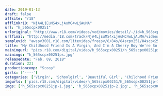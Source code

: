```yaml
---
date: 2019-01-13
draft: false
affsite: "r18"
afflinkr18: "NjA4LjEuMS4xLjAuMC4wLjAuMA"
url: "h_565scpx00251"
urloriginal: "http://www.r18.com/videos/vod/movies/detail/-/id=h_565scpx00251"
urlfinal: "http://media.r18.com/track/NjA4LjEuMS4xLjAuMC4wLjAuMA/videos/vod/movies/detail/-/id=h_565scpx00251"
samplevid: "awspv3001.r18.com/litevideo/freepv/8/84s/84scpx251/84scpx251_dmb_w.mp4"
title: "My Childhood Friend Is A Virgin, And I'm A Cherry Boy We're So Sweet And Innocent, But Now We're Bashfully Practicing To Have Sex! I Was Grinding My Cock Against Her Pussy, But It Was So Wet And Dripping That It Just Slipped Right In! And Suddenly She Got Really Red In The Face And Started Trembling And Spasming! She Was Actually An Ultra Sensual Slut! I Came Inside Her And She Was About To Pass Out, But Then I Stuck My Dick Into Her Pussy Again! And Then We Had Another Round Of Creampie Raw Footage Sex!"
mainimgurl: "pics.r18.com/digital/video/h_565scpx00251/h_565scpx00251ps.jpg"
mainimgs: "h_565scpx00251ps.jpg"
releasedate: "Feb. 09, 2018"
duration: 221
productioncomp: "Scoop"
girls: ['----']
categories: ['Virgin', 'Schoolgirl', 'Beautiful Girl', 'Childhood Friend', 'School Uniform', 'Cherry Boy', 'Creampie', 'Hi-Def']
imgurls: ['pics.r18.com/digital/video/h_565scpx00251/h_565scpx00251jp-1.jpg', 'pics.r18.com/digital/video/h_565scpx00251/h_565scpx00251jp-2.jpg', 'pics.r18.com/digital/video/h_565scpx00251/h_565scpx00251jp-3.jpg', 'pics.r18.com/digital/video/h_565scpx00251/h_565scpx00251jp-4.jpg', 'pics.r18.com/digital/video/h_565scpx00251/h_565scpx00251jp-5.jpg', 'pics.r18.com/digital/video/h_565scpx00251/h_565scpx00251jp-6.jpg', 'pics.r18.com/digital/video/h_565scpx00251/h_565scpx00251jp-7.jpg', 'pics.r18.com/digital/video/h_565scpx00251/h_565scpx00251jp-8.jpg', 'pics.r18.com/digital/video/h_565scpx00251/h_565scpx00251jp-9.jpg', 'pics.r18.com/digital/video/h_565scpx00251/h_565scpx00251jp-10.jpg', 'pics.r18.com/digital/video/h_565scpx00251/h_565scpx00251jp-11.jpg', 'pics.r18.com/digital/video/h_565scpx00251/h_565scpx00251jp-12.jpg', 'pics.r18.com/digital/video/h_565scpx00251/h_565scpx00251jp-13.jpg', 'pics.r18.com/digital/video/h_565scpx00251/h_565scpx00251jp-14.jpg', 'pics.r18.com/digital/video/h_565scpx00251/h_565scpx00251jp-15.jpg', 'pics.r18.com/digital/video/h_565scpx00251/h_565scpx00251jp-16.jpg', 'pics.r18.com/digital/video/h_565scpx00251/h_565scpx00251jp-17.jpg', 'pics.r18.com/digital/video/h_565scpx00251/h_565scpx00251jp-18.jpg', 'pics.r18.com/digital/video/h_565scpx00251/h_565scpx00251jp-19.jpg', 'pics.r18.com/digital/video/h_565scpx00251/h_565scpx00251jp-20.jpg']
imgs: ['h_565scpx00251jp-1.jpg', 'h_565scpx00251jp-2.jpg', 'h_565scpx00251jp-3.jpg', 'h_565scpx00251jp-4.jpg', 'h_565scpx00251jp-5.jpg', 'h_565scpx00251jp-6.jpg', 'h_565scpx00251jp-7.jpg', 'h_565scpx00251jp-8.jpg', 'h_565scpx00251jp-9.jpg', 'h_565scpx00251jp-10.jpg', 'h_565scpx00251jp-11.jpg', 'h_565scpx00251jp-12.jpg', 'h_565scpx00251jp-13.jpg', 'h_565scpx00251jp-14.jpg', 'h_565scpx00251jp-15.jpg', 'h_565scpx00251jp-16.jpg', 'h_565scpx00251jp-17.jpg', 'h_565scpx00251jp-18.jpg', 'h_565scpx00251jp-19.jpg', 'h_565scpx00251jp-20.jpg']
---
```

